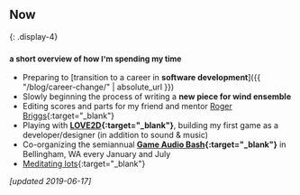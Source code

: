 ## Now
{: .display-4}
### <small>a short overview of how I'm spending my time</small>

- Preparing to [transition to a career in **software development**]({{ "/blog/career-change/" | absolute_url }})
- Slowly beginning the process of writing a **new piece for wind ensemble**
- Editing scores and parts for my friend and mentor [Roger Briggs](http://rogerbriggs.com){:target="_blank"}
- Playing with **[LOVE2D](https://love2d.org){:target="_blank"}**, building my first game as a developer/designer (in addition to sound & music)
- Co-organizing the semiannual **[Game Audio Bash](http://eepurl.com/cAOEzH){:target="_blank"}** in Bellingham, WA every January and July
- [Meditating lots](https://www.goodreads.com/book/show/25942786-the-mind-illuminated){:target="_blank"}

*[updated 2019-06-17]*

